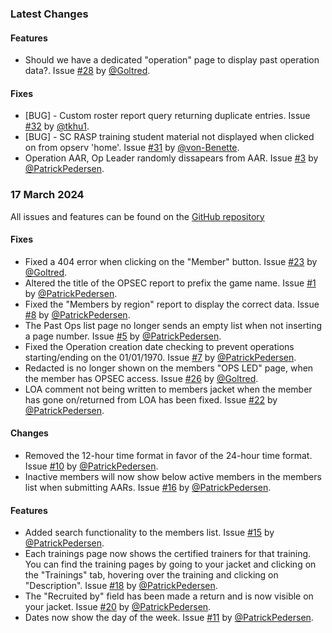 ### Latest Changes

#### Features

* Should we have a dedicated "operation" page to display past operation data?. Issue [#28](https://github.com/THE-BWC/OpServ-Issues/issues/28) by [@Goltred](https://github.com/Goltred).

#### Fixes

* [BUG] - Custom roster report query returning duplicate entries. Issue [#32](https://github.com/THE-BWC/OpServ-Issues/issues/32) by [@tkhu1](https://github.com/tkhu1).
* [BUG] - SC RASP training student material not displayed when clicked on from opserv 'home'. Issue [#31](https://github.com/THE-BWC/OpServ-Issues/issues/31) by [@von-Benette](https://github.com/von-Benette).
* Operation AAR, Op Leader randomly dissapears from AAR. Issue [#3](https://github.com/THE-BWC/OpServ-Issues/issues/3) by [@PatrickPedersen](https://github.com/PatrickPedersen).

### 17 March 2024
All issues and features can be found on the [GitHub repository](https://github.com/THE-BWC/OpServ-Issues/issues/)

#### Fixes
* Fixed a 404 error when clicking on the "Member" button. Issue [#23](https://github.com/THE-BWC/OpServ-Issues/issues/23) by [@Goltred](https://github.com/Goltred).
* Altered the title of the OPSEC report to prefix the game name. Issue [#1](https://github.com/THE-BWC/OpServ-Issues/issues/1) by [@PatrickPedersen](https://github.com/PatrickPedersen).
* Fixed the "Members by region" report to display the correct data. Issue [#8](https://github.com/THE-BWC/OpServ-Issues/issues/8) by [@PatrickPedersen](https://github.com/PatrickPedersen).
* The Past Ops list page no longer sends an empty list when not inserting a page number. Issue [#5](https://github.com/THE-BWC/OpServ-Issues/issues/5) by [@PatrickPedersen](https://github.com/PatrickPedersen).
* Fixed the Operation creation date checking to prevent operations starting/ending on the 01/01/1970. Issue [#7](https://github.com/THE-BWC/OpServ-Issues/issues/7) by [@PatrickPedersen](https://github.com/PatrickPedersen).
* Redacted is no longer shown on the members "OPS LED" page, when the member has OPSEC access. Issue [#26](https://github.com/THE-BWC/OpServ-Issues/issues/26) by [@Goltred](https://github.com/Goltred).
* LOA comment not being written to members jacket when the member has gone on/returned from LOA has been fixed. Issue [#22](https://github.com/THE-BWC/OpServ-Issues/issues/22) by [@PatrickPedersen](https://github.com/PatrickPedersen).
  
#### Changes
* Removed the 12-hour time format in favor of the 24-hour time format. Issue [#10](https://github.com/THE-BWC/OpServ-Issues/issues/10) by [@PatrickPedersen](https://github.com/PatrickPedersen).
* Inactive members will now show below active members in the members list when submitting AARs. Issue [#16](https://github.com/THE-BWC/OpServ-Issues/issues/16) by [@PatrickPedersen](https://github.com/PatrickPedersen).

#### Features
* Added search functionality to the members list. Issue [#15](https://github.com/THE-BWC/OpServ-Issues/issues/15) by [@PatrickPedersen](https://github.com/PatrickPedersen).
* Each trainings page now shows the certified trainers for that training. You can find the training pages by going to your jacket and clicking on the "Trainings" tab, hovering over the training and clicking on "Description". Issue [#18](https://github.com/THE-BWC/OpServ-Issues/issues/18) by [@PatrickPedersen](https://github.com/PatrickPedersen).
* The "Recruited by" field has been made a return and is now visible on your jacket. Issue [#20](https://github.com/THE-BWC/OpServ-Issues/issues/20) by [@PatrickPedersen](https://github.com/PatrickPedersen).
* Dates now show the day of the week. Issue [#11](https://github.com/THE-BWC/OpServ-Issues/issues/11) by [@PatrickPedersen](https://github.com/PatrickPedersen).
